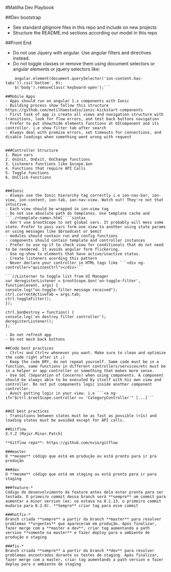 #Matilha Dev Playbook

##Dev bootstrap
- See standard gitignore files in this repo and include on new projects
- Structure the README.md sections according our model in this repo

##Front End
- Do not use Jquery with angular. Use angular filters and directives instead.
- Do not toggle classes or remove them using document selectors or angular elements or jquery selectors like:
```document.querySelector('div.tabs').style.display = 'none';
    angular.element(document.querySelector('ion-content.has-tabs')).css('bottom', 0);
    $('body').removeClass('keyboard-open');```

##Mobile Apps
- Apps should run on angular 1.x components with Ionic
- Building process show follow this structure https://github.com/matilhaestudio/ionic-kickstart-components
- First task of app is create all views and navigation structure with transitions, look for flow errors, and test back buttons navigation
- Prefer to put show/hide elements functions at UIComponent and its controller. i.e show filter tab after search
- Always deal with promise errors, set timeouts for connections, and disable loadings when something went wrong with request


###Controller Structure
1. Main vars
2. OnInit, OnExit, OnChange functions
3. Listeners functions like $scope.$on
4. Functions that require API Calls
5. Toggle functions
6. OnClick Functions


###Ionic
- Always use the Ionic hierarchy tag correctly i.e ion-nav-bar, ion-view, ion-content, ion-tab, ion-nav-view. Watch out! They're not that intuitive.
- Each view should be wrapped in ion-view tag
- Do not use absolute path do templates. Use template cache and ```./<template-name>.html````sintax
- don't use $rootScope to set global vars. It probably will mess some state. Prefer to pass vars form one view to another using state params or using messages like $broadcast or $emit
- modules should contain run and config functions
- components should contain template and controller instances
- Prefer to use ng-if to check view for conditionals that do not need to be rendered. It avoids angular form flickering. 
- Use ng-show to elements that have active/inactive status. 
- Create listeners acording this pattern
- Never declare your controller in HTML tags like ```<div ng-controller="quizzesCtrl"></div>```

```//Listerner to toggle list from UI Manager
var deregisterListener = $rootScope.$on('on-toggle-filter', function(event, args) {
console.log("on-toggle-filter message received");
ctrl.currentActiveTab = args.tab;
ctrl.toggleFilter();
});

ctrl.$onDestroy = function() {
console.log('on destroy filter controller');
deregisterListener();
};```

- Do not refresh app 
- Do not mock back buttons

##Code best practices
- Ctrl+c and Ctrl+v whenever you want. Make sure to clean and optimize the code right after it ;) 
- Keep the code DRY, do not repeat yourself. Same code must be in a function, same functions in different controllers/services/etc must be in a helper or app controller or something that makes more sense.  
- Use SoC (Separation of Concerns) when using components. A component should be always able to be executed by itself with his own view and controller. Do not put components logic inside another component controller. 
- Avoit putting logic in your view. i.e ```<a ng-if="$ctrl.$rootScope.controller == 'CategoryController'" [...]```


##UI best practices
- Transitions between states must be as fast as possible (<1s) and loading states must be avoided except for API calls. 

##Gitflow
X.Y.Z (Major.Minor.Patch)

**Gitflow repo**: https://github.com/nvie/gitflow

###master 
O **mesmo** código que está em produção ou está pronto para ir pra produção

###dev
O **mesmo** código que está em staging ou está pronto para ir para staging

###feature-*
Código de desenvolvimento da feature antes dela estar pronta para ser testada. O primeiro commit dessa branch será **sempre** um commit para aumentar a minor version (ex: se estava na 0.1.13, o primeiro commit mudaria para 0.2.0). **Sempre** criar tag para esse commit

###hotfix-*
Branch criada **sempre** a partir da branch **master** para resolver problemas **urgentes** que apareceram em produção. Após finalizar, fazer merge com a **master e dev**, criar tag aumentando a path version **somente na master** e fazer deploy para o ambiente de produção e staging

###fix-*
Branch criada **sempre** a partir da branch **dev** para resolver problemas encontrados durante os testes de staging. Após finalizar, fazer merge com a master, criar tag aumentando a path version e fazer deploy para o ambiente de staging
